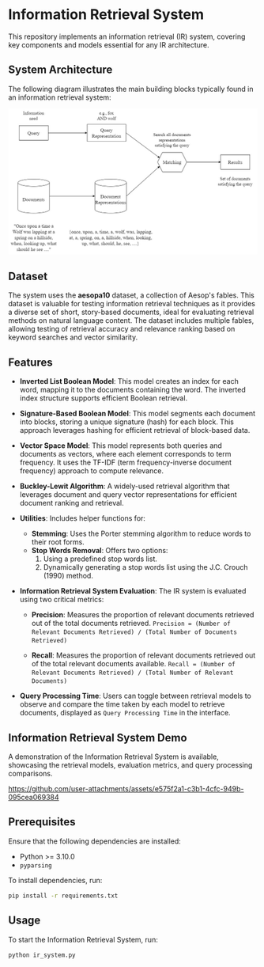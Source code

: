 
# Information Retrieval System

This repository implements an information retrieval (IR) system, covering key components and models essential for any IR architecture.

## System Architecture

The following diagram illustrates the main building blocks typically found in an information retrieval system:

![Information Retrieval Block Diagram](data/ir_block_diagram.jpg)

## Dataset

The system uses the **aesopa10** dataset, a collection of Aesop's fables. This dataset is valuable for testing information retrieval techniques as it provides a diverse set of short, story-based documents, ideal for evaluating retrieval methods on natural language content. The dataset includes multiple fables, allowing testing of retrieval accuracy and relevance ranking based on keyword searches and vector similarity.

## Features

- **Inverted List Boolean Model**: This model creates an index for each word, mapping it to the documents containing the word. The inverted index structure supports efficient Boolean retrieval.

- **Signature-Based Boolean Model**: This model segments each document into blocks, storing a unique signature (hash) for each block. This approach leverages hashing for efficient retrieval of block-based data.

- **Vector Space Model**: This model represents both queries and documents as vectors, where each element corresponds to term frequency. It uses the TF-IDF (term frequency-inverse document frequency) approach to compute relevance.

- **Buckley-Lewit Algorithm**: A widely-used retrieval algorithm that leverages document and query vector representations for efficient document ranking and retrieval.

- **Utilities**: Includes helper functions for:
  - **Stemming**: Uses the Porter stemming algorithm to reduce words to their root forms.
  - **Stop Words Removal**: Offers two options:
    1. Using a predefined stop words list.
    2. Dynamically generating a stop words list using the J.C. Crouch (1990) method.

- **Information Retrieval System Evaluation**: The IR system is evaluated using two critical metrics:
  - **Precision**: Measures the proportion of relevant documents retrieved out of the total documents retrieved.
    `Precision = (Number of Relevant Documents Retrieved) / (Total Number of Documents Retrieved)`

  - **Recall**: Measures the proportion of relevant documents retrieved out of the total relevant documents available.
    `Recall = (Number of Relevant Documents Retrieved) / (Total Number of Relevant Documents)`

- **Query Processing Time**: Users can toggle between retrieval models to observe and compare the time taken by each model to retrieve documents, displayed as `Query Processing Time` in the interface.

## Information Retrieval System Demo

A demonstration of the Information Retrieval System is available, showcasing the retrieval models, evaluation metrics, and query processing comparisons.


https://github.com/user-attachments/assets/e575f2a1-c3b1-4cfc-949b-095cea069384


## Prerequisites

Ensure that the following dependencies are installed:
- Python >= 3.10.0
- `pyparsing`

To install dependencies, run:

```bash
pip install -r requirements.txt
```

## Usage

To start the Information Retrieval System, run:

```bash
python ir_system.py
```
